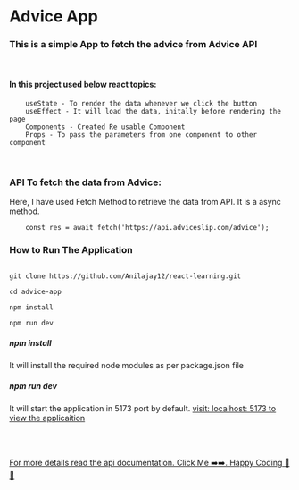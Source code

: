 # Advice App



### This is a simple App to fetch the advice from Advice API

<br/>

#### In this project used below react topics:

```
    useState - To render the data whenever we click the button
    useEffect - It will load the data, initally before rendering the page
    Components - Created Re usable Component
    Props - To pass the parameters from one component to other component
```

<br />

### API To fetch the data from Advice:


Here, I have used Fetch Method to retrieve the data from API. It is a async method.

```
    const res = await fetch('https://api.adviceslip.com/advice');
```


### How to Run The Application


```

git clone https://github.com/Anilajay12/react-learning.git 

cd advice-app 

npm install 

npm run dev

```

##### npm install 
It will install the required node modules as per package.json file <br />

##### npm run dev
It will start the application in 5173 port by default.  [visit: localhost: 5173 to view the applicaition](http://localhost:5173)

<br /><br/>


[For more details read the api documentation. Click Me ➡️➡️. Happy Coding 🙂🙂](https://api.adviceslip.com/)